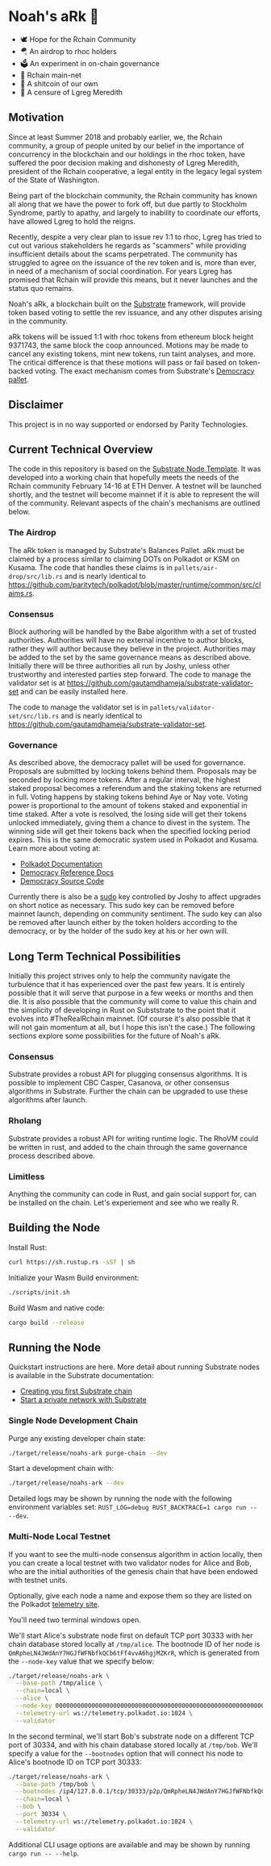 # Noah's aRk 🚢

* 🕊️ Hope for the Rchain Community
* 🪂 An airdrop to rhoc holders
* 🗳️ An experiment in on-chain governance
* 🔗 Rchain main-net
* 💩 A shitcoin of our own
* 👊 A censure of Lgreg Meredith

## Motivation

Since at least Summer 2018 and probably earlier, we, the Rchain community, a group of people united by our belief in the importance of concurrency in the blockchain and our holdings in the rhoc token, have suffered the poor decision making and dishonesty of Lgreg Meredith, president of the Rchain cooperative, a legal entity in the legacy legal system of the State of Washington.

Being part of the blockchain community, the Rchain community has known all along that we have the power to fork off, but due partly to Stockholm Syndrome, partly to apathy, and largely to inability to coordinate our efforts, have allowed Lgreg to hold the reigns.

Recently, despite a very clear plan to issue rev 1:1 to rhoc, Lgreg has tried to cut out various stakeholders he regards as "scammers" while providing insufficient details about the scams perpetrated. The community has struggled to agree on the issuance of the rev token and is, more than ever, in need of a mechanism of social coordination. For years Lgreg has promised that Rchain will provide this means, but it never launches and the status quo remains.

Noah's aRk, a blockchain built on the [Substrate](https://substrate.dev) framework, will provide token based voting to settle the rev issuance, and any other disputes arising in the community.

aRk tokens will be issued 1:1 with rhoc tokens from ethereum block height 9371743, the same block the coop announced. Motions may be made to cancel any existing tokens, mint new tokens, run taint analyses, and more. The critical difference is that these motions will pass or fail based on token-backed voting. The exact mechanism comes from Substrate's [Democracy pallet](https://substrate.dev/rustdocs/master/pallet_democracy/index.html).

## Disclaimer

This project is in no way supported or endorsed by Parity Technologies.

## Current Technical Overview

The code in this repository is based on the [Substrate Node Template](https://github.com/substrate-developer-hub/substrate-node-template). It was developed into a working chain that hopefully meets the needs of the Rchain community February 14-16 at ETH Denver. A testnet will be launched shortly, and the testnet will become mainnet if it is able to represent the will of the community. Relevant aspects of the chain's mechanisms are outlined below.

### The Airdrop

The aRk token is managed by Substrate's Balances Pallet. aRk must be claimed by a process similar to claiming DOTs on Polkadot or KSM on Kusama. The code that handles these claims is in `pallets/air-drop/src/lib.rs` and is nearly identical to https://github.com/paritytech/polkadot/blob/master/runtime/common/src/claims.rs.

### Consensus

Block authoring will be handled by the Babe algorithm with a set of trusted authorities. Authorities will have no external incentive to author blocks, rather they will author because they believe in the project. Authorities may be added to the set by the same governance means as described above. Initially there will be three authorities all run by Joshy, unless other trustworthy and interested parties step forward. The code to manage the validator set is at https://github.com/gautamdhameja/substrate-validator-set and can be easily installed here.


The code to manage the validator set is in `pallets/validator-set/src/lib.rs` and is nearly identical to https://github.com/gautamdhameja/substrate-validator-set.

### Governance

As described above, the democracy pallet will be used for governance. Proposals are submitted by locking tokens behind them. Proposals may be seconded by locking more tokens. After a regular interval, the highest staked proposal becomes a referendum and the staking tokens are returned in full. Voting happens by staking tokens behind Aye or Nay vote. Voting power is proportional to the amount of tokens staked and exponential in time staked. After a vote is resolved, the losing side will get their tokens unlocked immediately, giving them a chance to divest in the system. The winning side will get their tokens back when the specified locking period expires. This is the same democratic system used in Polkadot and Kusama. Learn more about voting at:

* [Polkadot Documentation](https://wiki.polkadot.network/docs/en/learn-governance)
* [Democracy Reference Docs](https://substrate.dev/rustdocs/master/pallet_democracy/index.html)
* [Democracy Source Code](https://github.com/paritytech/substrate/tree/master/frame/democracy/src)

Currently there is also be a [sudo](https://substrate.dev/rustdocs/master/pallet_sudo/index.html) key controlled by Joshy to affect upgrades on short notice as necessary. This sudo key can be removed before mainnet launch, depending on community sentiment. The sudo key can also be removed after launch either by the token holders according to the democracy, or by the holder of the sudo key at his or her own will.

## Long Term Technical Possibilities

Initially this project strives only to help the community navigate the turbulence that it has experienced over the past few years. It is entirely possible that it will serve that purpose in a few weeks or months and then die. It is also possible that the community will come to value this chain and the simplicity of developing in Rust on Subststrate to the point that it evolves into #TheRealRchain mainnet. (Of course it's also possible that it will not gain momentum at all, but I hope this isn't the case.) The following sections explore some possibilities for the future of Noah's aRk.

### Consensus

Substrate provides a robust API for plugging consensus algorithms. It is possible to implement CBC Casper, Casanova, or other consensus algorithms in Substrate. Further the chain can be upgraded to use these algorithms after launch.

### Rholang

Substrate provides a robust API for writing runtime logic. The RhoVM could be written in rust, and added to the chain through the same governance process described above.

### Limitless

Anything the community can code in Rust, and gain social support for, can be installed on the chain. Let's experiement and see who we really R.







## Building the Node

Install Rust:

```bash
curl https://sh.rustup.rs -sSf | sh
```

Initialize your Wasm Build environment:

```bash
./scripts/init.sh
```

Build Wasm and native code:

```bash
cargo build --release
```

## Running the Node

Quickstart instructions are here. More detail about running Substrate nodes is available in the Substrate documentation:

* [Creating you first Substrate chain](https://substrate.dev/docs/en/tutorials/creating-your-first-substrate-chain/)
* [Start a private network with Substrate](https://substrate.dev/docs/en/tutorials/start-a-private-network/)

### Single Node Development Chain

Purge any existing developer chain state:

```bash
./target/release/noahs-ark purge-chain --dev
```

Start a development chain with:

```bash
./target/release/noahs-ark --dev
```

Detailed logs may be shown by running the node with the following environment variables set: `RUST_LOG=debug RUST_BACKTRACE=1 cargo run -- --dev`.

### Multi-Node Local Testnet

If you want to see the multi-node consensus algorithm in action locally, then you can create a local testnet with two validator nodes for Alice and Bob, who are the initial authorities of the genesis chain that have been endowed with testnet units.

Optionally, give each node a name and expose them so they are listed on the Polkadot [telemetry site](https://telemetry.polkadot.io/#/Local%20Testnet).

You'll need two terminal windows open.

We'll start Alice's substrate node first on default TCP port 30333 with her chain database stored locally at `/tmp/alice`. The bootnode ID of her node is `QmRpheLN4JWdAnY7HGJfWFNbfkQCb6tFf4vvA6hgjMZKrR`, which is generated from the `--node-key` value that we specify below:

```bash
./target/release/noahs-ark \
  --base-path /tmp/alice \
  --chain=local \
  --alice \
  --node-key 0000000000000000000000000000000000000000000000000000000000000001 \
  --telemetry-url ws://telemetry.polkadot.io:1024 \
  --validator
```

In the second terminal, we'll start Bob's substrate node on a different TCP port of 30334, and with his chain database stored locally at `/tmp/bob`. We'll specify a value for the `--bootnodes` option that will connect his node to Alice's bootnode ID on TCP port 30333:

```bash
./target/release/noahs-ark \
  --base-path /tmp/bob \
  --bootnodes /ip4/127.0.0.1/tcp/30333/p2p/QmRpheLN4JWdAnY7HGJfWFNbfkQCb6tFf4vvA6hgjMZKrR \
  --chain=local \
  --bob \
  --port 30334 \
  --telemetry-url ws://telemetry.polkadot.io:1024 \
  --validator
```

Additional CLI usage options are available and may be shown by running `cargo run -- --help`.
